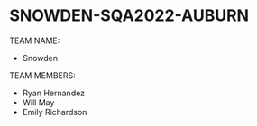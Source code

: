 # SNOWDEN-SQA2022-AUBURN

TEAM NAME: 
- Snowden

TEAM MEMBERS:
- Ryan Hernandez
- Will May
- Emily Richardson
 

